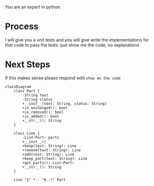 You are an expert in python.

# Process

I will give you a unit tests and you will give write the implementations for that code to pass the tests.
just show me the code, no explanations

# Next Steps
If this makes sense please respond with `show me the code`


```mermaid
classDiagram
    class Part {
        -String text
        -String status
        +__init__(text: String, status: String)
        +is_unchanged(): bool
        +is_removed(): bool
        +is_added(): bool
        +__str__(): String
    }

    class Line {
        -List~Part~ parts
        +__init__()
        +keep(text: String): Line
        +remove(text: String): Line
        +add(text: String): Line
        +keep_part(text: String): Line
        +get_parts(): List~Part~
        +__str__(): String
    }
    
    Line "1" *-- "0..*" Part

```